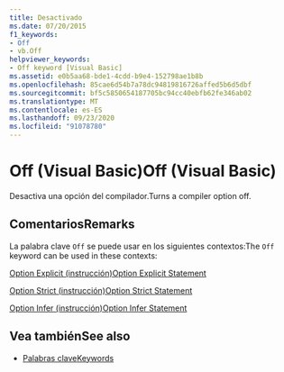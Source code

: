 ```yaml
---
title: Desactivado
ms.date: 07/20/2015
f1_keywords:
- Off
- vb.Off
helpviewer_keywords:
- Off keyword [Visual Basic]
ms.assetid: e0b5aa68-bde1-4cdd-b9e4-152798ae1b8b
ms.openlocfilehash: 85cae6d54b7a78dc94819816726affed5b6d5dbf
ms.sourcegitcommit: bf5c5850654187705bc94cc40ebfb62fe346ab02
ms.translationtype: MT
ms.contentlocale: es-ES
ms.lasthandoff: 09/23/2020
ms.locfileid: "91078780"
---
```

# <a name="off-visual-basic"></a><span data-ttu-id="fed87-102">Off (Visual Basic)</span><span class="sxs-lookup"><span data-stu-id="fed87-102">Off (Visual Basic)</span></span>

<span data-ttu-id="fed87-103">Desactiva una opción del compilador.</span><span class="sxs-lookup"><span data-stu-id="fed87-103">Turns a compiler option off.</span></span>  
  
## <a name="remarks"></a><span data-ttu-id="fed87-104">Comentarios</span><span class="sxs-lookup"><span data-stu-id="fed87-104">Remarks</span></span>  

 <span data-ttu-id="fed87-105">La palabra clave `Off` se puede usar en los siguientes contextos:</span><span class="sxs-lookup"><span data-stu-id="fed87-105">The `Off` keyword can be used in these contexts:</span></span>  
  
 [<span data-ttu-id="fed87-106">Option Explicit (instrucción)</span><span class="sxs-lookup"><span data-stu-id="fed87-106">Option Explicit Statement</span></span>](../language-reference/statements/option-explicit-statement.md)  
  
 [<span data-ttu-id="fed87-107">Option Strict (instrucción)</span><span class="sxs-lookup"><span data-stu-id="fed87-107">Option Strict Statement</span></span>](../language-reference/statements/option-strict-statement.md)  
  
 [<span data-ttu-id="fed87-108">Option Infer (instrucción)</span><span class="sxs-lookup"><span data-stu-id="fed87-108">Option Infer Statement</span></span>](../language-reference/statements/option-infer-statement.md)  
  
## <a name="see-also"></a><span data-ttu-id="fed87-109">Vea también</span><span class="sxs-lookup"><span data-stu-id="fed87-109">See also</span></span>

- [<span data-ttu-id="fed87-110">Palabras clave</span><span class="sxs-lookup"><span data-stu-id="fed87-110">Keywords</span></span>](../language-reference/keywords/index.md)
